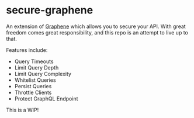 # secure-graphene

An extension of [Graphene](https://github.com/graphql-python/graphene) which allows you to secure your API. With great freedom comes great responsibility, and this repo is an attempt to live up to that. 

Features include: 

- Query Timeouts 
- Limit Query Depth 
- Limit Query Complexity 
- Whitelist Queries 
- Persist Queries 
- Throttle Clients 
- Protect GraphQL Endpoint 

This is a WIP! 
